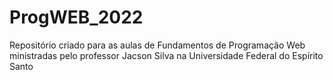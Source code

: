# ProgWEB_2022
Repositório criado para as aulas de Fundamentos de Programação Web ministradas pelo professor Jacson Silva na Universidade Federal do Espírito Santo
